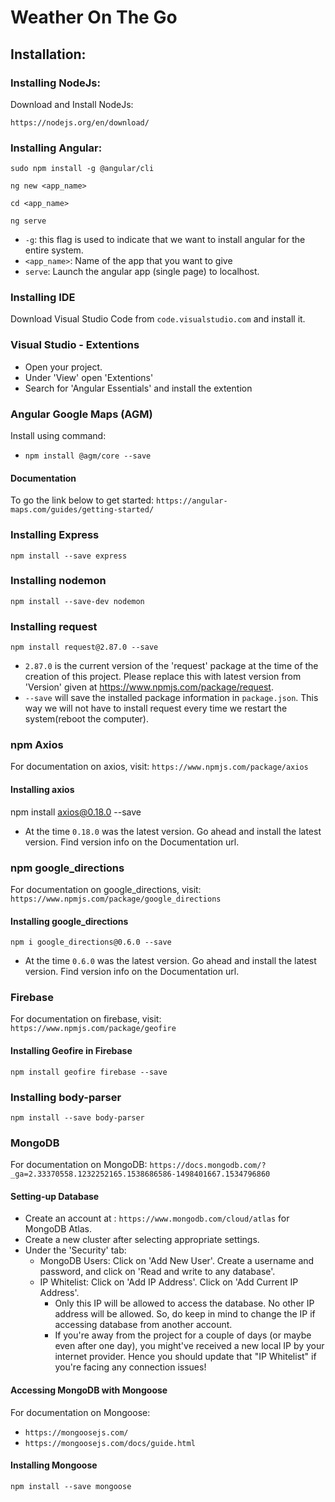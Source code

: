 # Weather On The Go

## Installation:
### Installing NodeJs:
Download and Install NodeJs:
```
https://nodejs.org/en/download/
```

### Installing Angular:
```
sudo npm install -g @angular/cli

ng new <app_name>

cd <app_name>

ng serve
```
* ```-g```: this flag is used to indicate that we want to install angular for the entire system.
* ```<app_name>```: Name of the app that you want to give
* ```serve```: Launch the angular app (single page) to localhost. 

### Installing IDE

Download Visual Studio Code from ```code.visualstudio.com``` and install it. 

### Visual Studio - Extentions

* Open your project.
* Under 'View' open 'Extentions'
* Search for 'Angular Essentials' and install the extention

### Angular Google Maps (AGM)
Install using command:
* ```npm install @agm/core --save```

#### Documentation
To go the link below to get started:
```https://angular-maps.com/guides/getting-started/```

### Installing Express
```npm install --save express```

### Installing nodemon
```npm install --save-dev nodemon```

### Installing request
```npm install request@2.87.0 --save```

* ```2.87.0``` is the current version of the 'request' package at the time of the creation of this project. Please replace this with latest version from 'Version' given at https://www.npmjs.com/package/request.
* ```--save``` will save the installed package information in ```package.json```. This way we will not have to install request every time we restart the system(reboot the computer).

### npm Axios
For documentation on axios, visit: ```https://www.npmjs.com/package/axios```

#### Installing axios
npm install axios@0.18.0 --save
* At the time ```0.18.0``` was the latest version. Go ahead and install the latest version. Find version info on the Documentation url.

### npm google_directions
For documentation on google_directions, visit: 
```https://www.npmjs.com/package/google_directions```

#### Installing google_directions
```npm i google_directions@0.6.0 --save```
* At the time ```0.6.0``` was the latest version. Go ahead and install the latest version. Find version info on the Documentation url.

### Firebase
For documentation on firebase, visit: 
```https://www.npmjs.com/package/geofire```

#### Installing Geofire in Firebase
```npm install geofire firebase --save```

### Installing body-parser
```npm install --save body-parser```

### MongoDB
For documentation on MongoDB: 
```https://docs.mongodb.com/?_ga=2.33370558.1232252165.1538686586-1498401667.1534796860```

#### Setting-up Database
* Create an account at : ```https://www.mongodb.com/cloud/atlas``` for MongoDB Atlas.
* Create a new cluster after selecting appropriate settings.
* Under the 'Security' tab:
    * MongoDB Users: Click on 'Add New User'. Create a username and password, and click on 'Read and write to any database'.
    * IP Whitelist: Click on 'Add IP Address'. Click on 'Add Current IP Address'. 
        * Only this IP will be allowed to access the database. No other IP address will be allowed. So, do keep in mind to change the IP if accessing database from another account.
        * If you're away from the project for a couple of days (or maybe even after one day), you might've received a new local IP by your internet provider. Hence you should update that "IP Whitelist" if you're facing any connection issues!
    
#### Accessing MongoDB with Mongoose 
For documentation on Mongoose:
 * ```https://mongoosejs.com/```
 * ```https://mongoosejs.com/docs/guide.html```

#### Installing Mongoose
```npm install --save mongoose```


